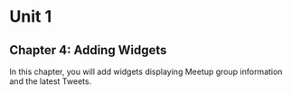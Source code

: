 # Unit 1
## Chapter 4: Adding Widgets

In this chapter, you will add widgets displaying Meetup group information and the latest Tweets.
